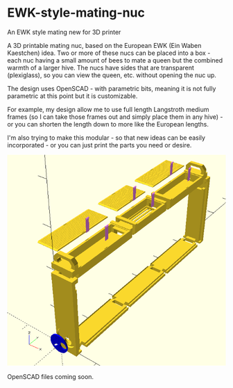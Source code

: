 # EWK-style-mating-nuc
An EWK style mating new for 3D printer

A 3D printable mating nuc, based on the European EWK (Ein Waben Kaestchen) idea. Two or more of these nucs can be placed into a 
box - each nuc having a small amount of bees to mate a queen but the combined warmth of a larger hive. The nucs have sides that
are transparent (plexiglass), so you can view the queen, etc. without opening the nuc up.

The design uses OpenSCAD - with parametric bits, meaning it is not fully parametric at this point but it is customizable.

For example, my design allow me to use full length Langstroth medium frames (so I can take those frames out and simply place
them in any hive) - or you can shorten the length down to more like the European lengths.

I'm also trying to make this modular - so that new ideas can be easily incorporated - or you can just print the parts you 
need or desire.

![alt tag](https://github.com/shadylanebees/EWK-style-mating-nuc/blob/master/EWK%20Langstroth%20Blowout.png?raw=true)


OpenSCAD files coming soon.
